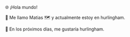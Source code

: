 🌐 ¡Hola mundo!

👋 Me llamo Matias
🗺️ y actualmente estoy en hurlingham.

📆 En los próximos días, me gustaría hurlingham.
